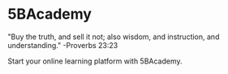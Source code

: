 # 5BAcademy 

"Buy the truth, and sell it not; also wisdom, and instruction, and understanding."
-Proverbs 23:23

Start your online learning platform with 5BAcademy. 
